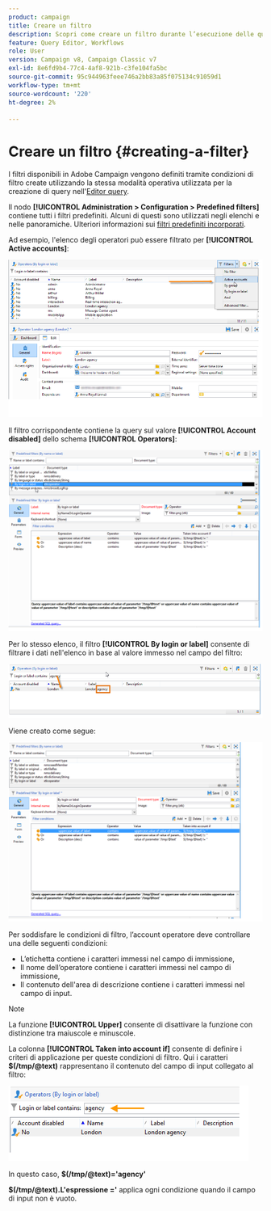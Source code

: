 ```yaml
---
product: campaign
title: Creare un filtro
description: Scopri come creare un filtro durante l’esecuzione delle query
feature: Query Editor, Workflows
role: User
version: Campaign v8, Campaign Classic v7
exl-id: 8e6fd9b4-77c4-4af8-921b-c3fe104fa5bc
source-git-commit: 95c944963feee746a2bb83a85f075134c91059d1
workflow-type: tm+mt
source-wordcount: '220'
ht-degree: 2%

---
```


# Creare un filtro {#creating-a-filter}

I filtri disponibili in Adobe Campaign vengono definiti tramite condizioni di filtro create utilizzando la stessa modalità operativa utilizzata per la creazione di query nell&#39;[Editor query](../../v8/start/query-editor.md).

Il nodo **[!UICONTROL Administration > Configuration > Predefined filters]** contiene tutti i filtri predefiniti. Alcuni di questi sono utilizzati negli elenchi e nelle panoramiche. Ulteriori informazioni sui [filtri predefiniti incorporati](../../v8/audiences/create-filters.md).

Ad esempio, l&#39;elenco degli operatori può essere filtrato per **[!UICONTROL Active accounts]**:

![](assets/query_editor_filter_sample_1.png)

Il filtro corrispondente contiene la query sul valore **[!UICONTROL Account disabled]** dello schema **[!UICONTROL Operators]**:

![](assets/query_editor_filter_sample_2.png)

Per lo stesso elenco, il filtro **[!UICONTROL By login or label]** consente di filtrare i dati nell&#39;elenco in base al valore immesso nel campo del filtro:

![](assets/query_editor_filter_sample_3.png)

Viene creato come segue:

![](assets/query_editor_filter_sample_4.png)

Per soddisfare le condizioni di filtro, l’account operatore deve controllare una delle seguenti condizioni:

* L’etichetta contiene i caratteri immessi nel campo di immissione,
* Il nome dell’operatore contiene i caratteri immessi nel campo di immissione,
* Il contenuto dell&#39;area di descrizione contiene i caratteri immessi nel campo di input.

>[!NOTE]
>
>La funzione **[!UICONTROL Upper]** consente di disattivare la funzione con distinzione tra maiuscole e minuscole.

La colonna **[!UICONTROL Taken into account if]** consente di definire i criteri di applicazione per queste condizioni di filtro. Qui i caratteri **$(/tmp/@text)** rappresentano il contenuto del campo di input collegato al filtro:

![](assets/query_editor_filter_sample_5.png)

In questo caso, **$(/tmp/@text)=&#39;agency&#39;**

**$(/tmp/@text).L&#39;espressione =&#39;** applica ogni condizione quando il campo di input non è vuoto.
